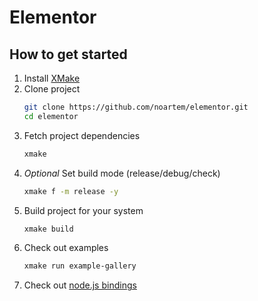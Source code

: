 # Elementor

## How to get started

1. Install [XMake](https://xmake.io)
2. Clone project
    ```bash
    git clone https://github.com/noartem/elementor.git
    cd elementor
    ```
3. Fetch project dependencies
    ```bash
    xmake
    ```
4. *Optional* Set build mode (release/debug/check)
    ```bash
    xmake f -m release -y
    ```
5. Build project for your system
    ```bash
    xmake build
    ```
6. Check out examples
    ```bash
    xmake run example-gallery
    ```
7. Check out [node.js bindings](src/napi/)